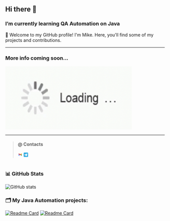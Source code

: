 ## Hi there 👋
###  I’m currently learning QA Automation on Java 

🚀 Welcome to my GitHub profile! I'm Mike. Here, you'll find some of my projects and contributions.

---

### More info coming soon...
<img src="img/loading.gif" alt="Coming Soon..." width="400" height="200">

---

>
>#### @ Contacts
><a href = "mailto:kiras0git@gmail.com"><img width="3%" title="Gmail" src="img/gmail-svgrepo-com.svg"></a>
><a href = "https://t.me/mikenvico"><img width="3%" title="Telegram" src="img/telegram-svgrepo-com.svg"></a>
#

### 📊 GitHub Stats

![GitHub stats](https://github-readme-stats.vercel.app/api?username=kiras0&show_icons=true)  

### 🗂️ My Java Automation projects:

[![Readme Card](https://github-readme-stats.vercel.app/api/pin/?username=kiras0&repo=qa_guru_l20_rest_api)](https://github.com/kiras0/qa_guru_l20_rest_api)
[![Readme Card](https://github-readme-stats.vercel.app/api/pin/?username=kiras0&repo=demoqa_test_23)](https://github.com/kiras0/demoqa_test_23)


 
